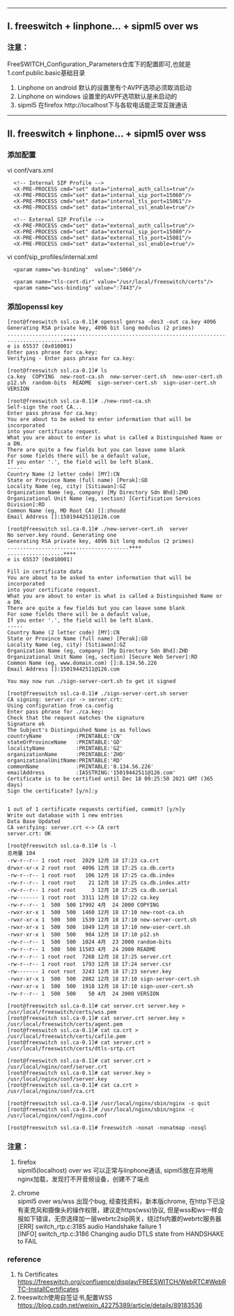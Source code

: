 ----------------------------------------------------------------------------------  
  
## I. freeswitch + linphone... + sipml5 over ws  

### 注意：
FreeSWITCH_Configuration_Parameters仓库下的配置即可,也就是1.conf.public.basic基础目录  

1. Linphone on android 默认的设置里有个AVPF选项必须取消启动
2. Linphone on windows 设置里的AVPF选项默认是未启动的
3. sipml5 在firefox http://localhost下与各软电话能正常互拨通话

----------------------------------------------------------------------------------  

## II. freeswitch + linphone... + sipml5 over wss  
  
### 添加配置
vi conf/vars.xml
```
  <!-- Internal SIP Profile -->
  <X-PRE-PROCESS cmd="set" data="internal_auth_calls=true"/>
  <X-PRE-PROCESS cmd="set" data="internal_sip_port=15060"/>
  <X-PRE-PROCESS cmd="set" data="internal_tls_port=15061"/>
  <X-PRE-PROCESS cmd="set" data="internal_ssl_enable=true"/>

  <!-- External SIP Profile -->
  <X-PRE-PROCESS cmd="set" data="external_auth_calls=true"/>
  <X-PRE-PROCESS cmd="set" data="external_sip_port=15080"/>
  <X-PRE-PROCESS cmd="set" data="external_tls_port=15081"/>
  <X-PRE-PROCESS cmd="set" data="external_ssl_enable=true"/>
```

vi conf/sip_profiles/internal.xml
```
  <param name="ws-binding"  value=":5066"/>

  <param name="tls-cert-dir" value="/usr/local/freeswitch/certs"/>
  <param name="wss-binding" value=":7443"/>
```

### 添加openssl key
```
[root@freeswitch ssl.ca-0.1]# openssl genrsa -des3 -out ca.key 4096
Generating RSA private key, 4096 bit long modulus (2 primes)
.................................................................................................................................................++++
..................++++
e is 65537 (0x010001)
Enter pass phrase for ca.key:
Verifying - Enter pass phrase for ca.key:

[root@freeswitch ssl.ca-0.1]# ls
ca.key  COPYING  new-root-ca.sh  new-server-cert.sh  new-user-cert.sh  p12.sh  random-bits  README  sign-server-cert.sh  sign-user-cert.sh  VERSION

[root@freeswitch ssl.ca-0.1]# ./new-root-ca.sh 
Self-sign the root CA...
Enter pass phrase for ca.key:
You are about to be asked to enter information that will be incorporated
into your certificate request.
What you are about to enter is what is called a Distinguished Name or a DN.
There are quite a few fields but you can leave some blank
For some fields there will be a default value,
If you enter '.', the field will be left blank.
-----
Country Name (2 letter code) [MY]:CN
State or Province Name (full name) [Perak]:GD
Locality Name (eg, city) [Sitiawan]:GZ
Organization Name (eg, company) [My Directory Sdn Bhd]:ZHD
Organizational Unit Name (eg, section) [Certification Services Division]:RD
Common Name (eg, MD Root CA) []:zhoudd
Email Address []:15019442511@126.com

[root@freeswitch ssl.ca-0.1]# ./new-server-cert.sh  server
No server.key round. Generating one
Generating RSA private key, 4096 bit long modulus (2 primes)
.......................................++++
..................++++
e is 65537 (0x010001)

Fill in certificate data
You are about to be asked to enter information that will be incorporated
into your certificate request.
What you are about to enter is what is called a Distinguished Name or a DN.
There are quite a few fields but you can leave some blank
For some fields there will be a default value,
If you enter '.', the field will be left blank.
-----
Country Name (2 letter code) [MY]:CN
State or Province Name (full name) [Perak]:GD
Locality Name (eg, city) [Sitiawan]:GZ
Organization Name (eg, company) [My Directory Sdn Bhd]:ZHD
Organizational Unit Name (eg, section) [Secure Web Server]:RD
Common Name (eg, www.domain.com) []:8.134.56.226
Email Address []:15019442511@126.com

You may now run ./sign-server-cert.sh to get it signed

[root@freeswitch ssl.ca-0.1]# ./sign-server-cert.sh server
CA signing: server.csr -> server.crt:
Using configuration from ca.config
Enter pass phrase for ./ca.key:
Check that the request matches the signature
Signature ok
The Subject's Distinguished Name is as follows
countryName           :PRINTABLE:'CN'
stateOrProvinceName   :PRINTABLE:'GD'
localityName          :PRINTABLE:'GZ'
organizationName      :PRINTABLE:'ZHD'
organizationalUnitName:PRINTABLE:'RD'
commonName            :PRINTABLE:'8.134.56.226'
emailAddress          :IA5STRING:'15019442511@126.com'
Certificate is to be certified until Dec 18 09:25:50 2021 GMT (365 days)
Sign the certificate? [y/n]:y


1 out of 1 certificate requests certified, commit? [y/n]y
Write out database with 1 new entries
Data Base Updated
CA verifying: server.crt <-> CA cert
server.crt: OK

[root@freeswitch ssl.ca-0.1]# ls -l
总用量 104
-rw-r--r-- 1 root root  2029 12月 18 17:23 ca.crt
drwxr-xr-x 2 root root  4096 12月 18 17:25 ca.db.certs
-rw-r--r-- 1 root root   106 12月 18 17:25 ca.db.index
-rw-r--r-- 1 root root    21 12月 18 17:25 ca.db.index.attr
-rw-r--r-- 1 root root     3 12月 18 17:25 ca.db.serial
-rw------- 1 root root  3311 12月 18 17:22 ca.key
-rw-r--r-- 1  500  500 17992 4月  24 2000 COPYING
-rwxr-xr-x 1  500  500  1460 12月 18 17:10 new-root-ca.sh
-rwxr-xr-x 1  500  500  1539 12月 18 17:10 new-server-cert.sh
-rwxr-xr-x 1  500  500  1049 12月 18 17:10 new-user-cert.sh
-rwxr-xr-x 1  500  500   984 12月 18 17:10 p12.sh
-rw-r--r-- 1  500  500  1024 4月  23 2000 random-bits
-rw-r--r-- 1  500  500 11503 4月  24 2000 README
-rw-r--r-- 1 root root  7268 12月 18 17:25 server.crt
-rw-r--r-- 1 root root  1793 12月 18 17:24 server.csr
-rw------- 1 root root  3243 12月 18 17:23 server.key
-rwxr-xr-x 1  500  500  2082 12月 18 17:10 sign-server-cert.sh
-rwxr-xr-x 1  500  500  1918 12月 18 17:10 sign-user-cert.sh
-rw-r--r-- 1  500  500    50 4月  24 2000 VERSION
 
[root@freeswitch ssl.ca-0.1]# cat server.crt server.key > /usr/local/freeswitch/certs/wss.pem
[root@freeswitch ssl.ca-0.1]# cat server.crt server.key > /usr/local/freeswitch/certs/agent.pem
[root@freeswitch ssl.ca-0.1]# cat ca.crt > /usr/local/freeswitch/certs/cafile.pem
[root@freeswitch ssl.ca-0.1]# cat server.crt > /usr/local/freeswitch/certs/dtls-srtp.crt

[root@freeswitch ssl.ca-0.1]# cat server.crt > /usr/local/nginx/conf/server.crt
[root@freeswitch ssl.ca-0.1]# cat server.key > /usr/local/nginx/conf/server.key
[root@freeswitch ssl.ca-0.1]# cat ca.crt > /usr/local/nginx/conf/ca.crt

[root@freeswitch ssl.ca-0.1]# /usr/local/nginx/sbin/nginx -s quit
[root@freeswitch ssl.ca-0.1]# /usr/local/nginx/sbin/nginx -c /usr/local/nginx/conf/nginx.conf

[root@freeswitch ssl.ca-0.1]# freeswitch -nonat -nonatmap -nosql
```
### 注意：
1. firefox  
sipml5(localhost) over ws 可以正常与linphone通话, sipml5放在异地用nginx加载，发现打不开音频设备，创建不了端点  

2. chrome  
sipml5 over ws/wss 出现个bug, 经查找资料，新本版chrome, 在http下已没有麦克风和摄像头的操作权限，建议走https(wss)协议,
但是wss和ws一样会报如下错误，无奈选择加一层webrtc2sip网关，绕过fs内置的webrtc服务器  
[ERR] switch_rtp.c:3185 audio Handshake failure 1  
[INFO] switch_rtp.c:3186 Changing audio DTLS state from HANDSHAKE to FAIL  


### reference
1. fs Certificates  
https://freeswitch.org/confluence/display/FREESWITCH/WebRTC#WebRTC-InstallCertificates
2. freeswitch使用自签证书,配置WSS  
https://blog.csdn.net/weixin_42275389/article/details/89183536

